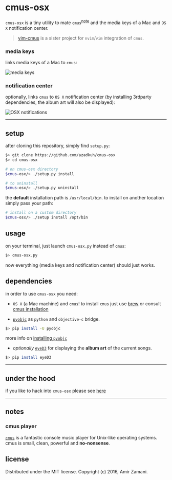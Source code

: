 # cmus-osx

`cmus-osx` is a tiny utility to mate `cmus`<sup>[note](#cmus-player)</sup> and
the media keys of a Mac and `OS X` notification center.

> [vim-cmus](https://github.com/azadkuh/vim-cmus) is a sister project for
> `nvim`/`vim` integration of `cmus`.


### media keys
links media keys of a Mac to `cmus`:

 ![media keys](https://cloud.githubusercontent.com/assets/6501462/14425436/7d69fd8c-fffc-11e5-93ac-3ee26ba6e299.png)

### notification center
optionally, links `cmus` to `OS X` notification center (by installing 3rdparty
 dependencies, the album art will also be displayed):

 ![OSX notifications](https://cloud.githubusercontent.com/assets/6501462/15991388/e04ede40-30c6-11e6-9958-6365060c5602.gif)


----

## setup
after cloning this repository, simply find `setup.py`:

```bash
$> git clone https://github.com/azadkuh/cmus-osx
$> cd cmus-osx

# on cmus-osx directory
$cmus-osx/> ./setup.py install

# to uninstall
$cmus-osx/> ./setup.py uninstall

```

the **default** installation path is `/usr/local/bin`.
to install on another location simply pass your path:
```bash
# install on a custom directory
$cmus-osx/> ./setup install /opt/bin
```

## usage
on your terminal, just launch `cmus-osx.py` instead of `cmus`:
```bash
$> cmus-osx.py
```

now everything (media keys and notification center) should just works.

## dependencies
in order to use `cmus-osx` you need:

- `OS X` (a Mac machine) and `cmus`! to install `cmus` just use
[brew](http://brew.sh/) or consult
[cmus installation](https://cmus.github.io/#documentation)

- [`pyobjc`](https://en.wikipedia.org/wiki/PyObjC) as `python` and
`objective-c` bridge.
```bash
$> pip install -U pyobjc
```
more info on [installing `pyobjc`](http://pythonhosted.org/pyobjc/install.html)

- *optionally* [`eyeD3`](http://eyed3.nicfit.net/installation.html) for
displaying the **album art** of the current songs.
```bash
$> pip install eyeD3
```

----


## under the hood
if you like to hack into `cmus-osx` please see [here](./under-the-hood.md)


----


## notes

### cmus player
[`cmus`](https://cmus.github.io/) is a fantastic console music player for Unix-like operating systems.
cmus is small, clean, powerful and **no-nonsense**.



## license
Distributed under the MIT license. Copyright (c) 2016, Amir Zamani.

